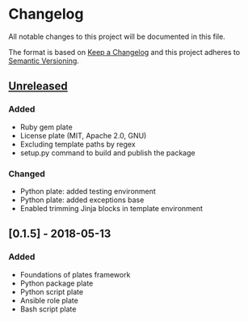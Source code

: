# Changelog

All notable changes to this project will be documented in this file.

The format is based on [Keep a Changelog](https://keepachangelog.com/en/1.0.0/)
and this project adheres to [Semantic Versioning](https://semver.org/spec/v2.0.0.html).

## [Unreleased]

### Added
- Ruby gem plate
- License plate (MIT, Apache 2.0, GNU)
- Excluding template paths by regex
- setup.py command to build and publish the package

### Changed
- Python plate: added testing environment
- Python plate: added exceptions base
- Enabled trimming Jinja blocks in template environment 

## [0.1.5] - 2018-05-13

### Added
- Foundations of plates framework
- Python package plate
- Python script plate
- Ansible role plate
- Bash script plate

[Unreleased]: https://github.com/bzurkowski/boil/compare/v0.1.5...HEAD
